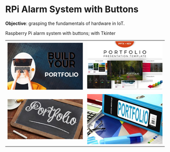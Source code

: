 # RPi Alarm System with Buttons


**Objective**: grasping the fundamentals of hardware in IoT.

Raspberry Pi alarm system with buttons; with Tkinter

|  |  |
|--|--|
| <img src="img/port1.jpg" alt=""> | <img src="img/port2.jpg" alt=""> |
| <img src="img/port3.jpg" alt=""> | <img src="img/port4.jpg" alt=""> |
